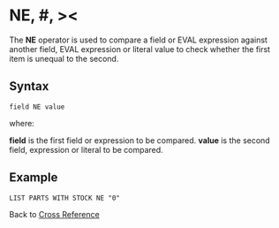 # NE, #, ><

<PageHeader />

The **NE** operator is used to compare a field or EVAL expression against another field, EVAL expression or literal value to check whether the first item is unequal to the second.

## Syntax  

```
field NE value
```

where:

**field** is the first field or expression to be compared.
**value** is the second field, expression or literal to be compared.

## Example

```
LIST PARTS WITH STOCK NE "0"
```

Back to [Cross Reference](./../README.md)

<PageFooter />
